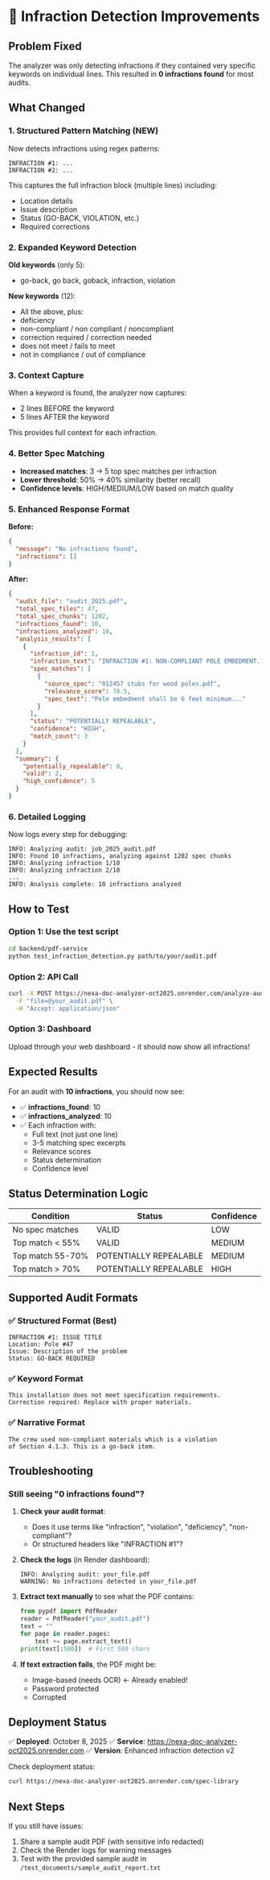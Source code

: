 # 🔧 Infraction Detection Improvements

## Problem Fixed
The analyzer was only detecting infractions if they contained very specific keywords on individual lines. This resulted in **0 infractions found** for most audits.

## What Changed

### 1. **Structured Pattern Matching** (NEW)
Now detects infractions using regex patterns:
```
INFRACTION #1: ...
INFRACTION #2: ...
```
This captures the full infraction block (multiple lines) including:
- Location details
- Issue description  
- Status (GO-BACK, VIOLATION, etc.)
- Required corrections

### 2. **Expanded Keyword Detection**
**Old keywords** (only 5):
- go-back, go back, goback, infraction, violation

**New keywords** (12):
- All the above, plus:
- deficiency
- non-compliant / non compliant / noncompliant
- correction required / correction needed
- does not meet / fails to meet
- not in compliance / out of compliance

### 3. **Context Capture**
When a keyword is found, the analyzer now captures:
- 2 lines BEFORE the keyword
- 5 lines AFTER the keyword

This provides full context for each infraction.

### 4. **Better Spec Matching**
- **Increased matches**: 3 → 5 top spec matches per infraction
- **Lower threshold**: 50% → 40% similarity (better recall)
- **Confidence levels**: HIGH/MEDIUM/LOW based on match quality

### 5. **Enhanced Response Format**

**Before:**
```json
{
  "message": "No infractions found",
  "infractions": []
}
```

**After:**
```json
{
  "audit_file": "audit_2025.pdf",
  "total_spec_files": 47,
  "total_spec_chunks": 1202,
  "infractions_found": 10,
  "infractions_analyzed": 10,
  "analysis_results": [
    {
      "infraction_id": 1,
      "infraction_text": "INFRACTION #1: NON-COMPLIANT POLE EMBEDMENT...",
      "spec_matches": [
        {
          "source_spec": "012457 stubs for wood poles.pdf",
          "relevance_score": 78.5,
          "spec_text": "Pole embedment shall be 6 feet minimum..."
        }
      ],
      "status": "POTENTIALLY REPEALABLE",
      "confidence": "HIGH",
      "match_count": 3
    }
  ],
  "summary": {
    "potentially_repealable": 8,
    "valid": 2,
    "high_confidence": 5
  }
}
```

### 6. **Detailed Logging**
Now logs every step for debugging:
```
INFO: Analyzing audit: job_2025_audit.pdf
INFO: Found 10 infractions, analyzing against 1202 spec chunks
INFO: Analyzing infraction 1/10
INFO: Analyzing infraction 2/10
...
INFO: Analysis complete: 10 infractions analyzed
```

## How to Test

### Option 1: Use the test script
```bash
cd backend/pdf-service
python test_infraction_detection.py path/to/your/audit.pdf
```

### Option 2: API Call
```bash
curl -X POST https://nexa-doc-analyzer-oct2025.onrender.com/analyze-audit \
  -F "file=@your_audit.pdf" \
  -H "Accept: application/json"
```

### Option 3: Dashboard
Upload through your web dashboard - it should now show all infractions!

## Expected Results

For an audit with **10 infractions**, you should now see:
- ✅ **infractions_found**: 10
- ✅ **infractions_analyzed**: 10
- ✅ Each infraction with:
  - Full text (not just one line)
  - 3-5 matching spec excerpts
  - Relevance scores
  - Status determination
  - Confidence level

## Status Determination Logic

| Condition | Status | Confidence |
|-----------|--------|------------|
| No spec matches | VALID | LOW |
| Top match < 55% | VALID | MEDIUM |
| Top match 55-70% | POTENTIALLY REPEALABLE | MEDIUM |
| Top match > 70% | POTENTIALLY REPEALABLE | HIGH |

## Supported Audit Formats

### ✅ Structured Format (Best)
```
INFRACTION #1: ISSUE TITLE
Location: Pole #47
Issue: Description of the problem
Status: GO-BACK REQUIRED
```

### ✅ Keyword Format
```
This installation does not meet specification requirements.
Correction required: Replace with proper materials.
```

### ✅ Narrative Format
```
The crew used non-compliant materials which is a violation
of Section 4.1.3. This is a go-back item.
```

## Troubleshooting

### Still seeing "0 infractions found"?

1. **Check your audit format**:
   - Does it use terms like "infraction", "violation", "deficiency", "non-compliant"?
   - Or structured headers like "INFRACTION #1"?

2. **Check the logs** (in Render dashboard):
   ```
   INFO: Analyzing audit: your_file.pdf
   WARNING: No infractions detected in your_file.pdf
   ```

3. **Extract text manually** to see what the PDF contains:
   ```python
   from pypdf import PdfReader
   reader = PdfReader("your_audit.pdf")
   text = ""
   for page in reader.pages:
       text += page.extract_text()
   print(text[:500])  # First 500 chars
   ```

4. **If text extraction fails**, the PDF might be:
   - Image-based (needs OCR) ← Already enabled!
   - Password protected
   - Corrupted

## Deployment Status

✅ **Deployed**: October 8, 2025
✅ **Service**: https://nexa-doc-analyzer-oct2025.onrender.com
✅ **Version**: Enhanced infraction detection v2

Check deployment status:
```bash
curl https://nexa-doc-analyzer-oct2025.onrender.com/spec-library
```

## Next Steps

If you still have issues:
1. Share a sample audit PDF (with sensitive info redacted)
2. Check the Render logs for warning messages
3. Test with the provided sample audit in `/test_documents/sample_audit_report.txt`
